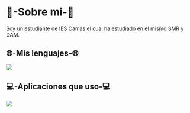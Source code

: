 <h1>👤-Sobre mi-👤</h1>
<p>
  Soy un estudiante de IES Camas el cual ha estudiado en el mismo SMR y DAM.
</p>

<h2>🌐-Mis lenguajes-🌐</h2>
<p align="align">
  <a href="https://skillicons.dev">
    <img src="https://skillicons.dev/icons?i=js,html,css,java" />
  </a>
</p>
<h2>💻-Aplicaciones que uso-💻</h2>
<p align="align">
  <a href="https://skillicons.dev">
    <img src="https://skillicons.dev/icons?i=git,discord,eclipse,github,gmail,mysql,vscode,window" />
  </a>
</p>
